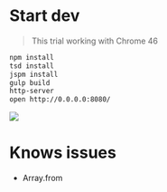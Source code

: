 # Start dev

> This trial working with Chrome 46

```sh
npm install
tsd install
jspm install
gulp build
http-server
open http://0.0.0.0:8080/
```

>

![](http://i.imgur.com/pJiA2Oq.png)

# Knows issues

- Array.from
